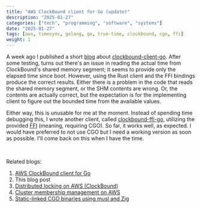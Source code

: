 ```yaml
---
title: "AWS ClockBound client for Go (update)"
description: "2025-01-27"
categories: ["tech", "programming", "software", "systems"]
date: "2025-01-27"
tags: [aws, timesync, golang, go, true-time, clockbound, cgo, ffi]
weight: 1
---
```


A week ago I published a short [blog](/blog/2025-01-22-clockbound-client-go/) about [clockbound-client-go](https://github.com/flowerinthenight/clockbound-client-go). After some testing, turns out there's an issue in reading the actual time from ClockBound's shared memory segment; it seems to provide only the elapsed time since boot. However, using the Rust client and the FFI bindings produce the correct results. Either there is a problem in the code that reads the shared memory segment, or the SHM contents are wrong. Or, the contents are actually correct, but the expectation is for the implementing client to figure out the bounded time from the available values.

Either way, this is unusable for me at the moment. Instead of spending time debugging this, I wrote another client, called [clockbound-ffi-go](https://github.com/flowerinthenight/clockbound-ffi-go), utilizing the provided [FFI](https://github.com/aws/clock-bound/tree/main/clock-bound-ffi) (meaning, requiring CGO). So far, it works well, as expected. I would have preferred to not use CGO but I need a working version as soon as possible. I'll come back on this when I have the time.

<br>

Related blogs:

1) [AWS ClockBound client for Go](/blog/2025-01-22-clockbound-client-go/)
2) This blog post
3) [Distributed locking on AWS (ClockBound)](/blog/2025-02-02-aws-dist-locking/)
4) [Cluster membership management on AWS](/blog/2025-02-07-aws-cluster-membership/)
5) [Static-linked CGO binaries using musl and Zig](/blog/2025-02-15-cgo-static-linked-bin-musl/)

<br>
